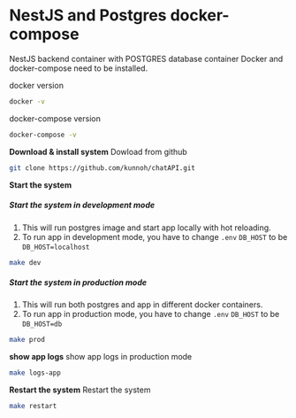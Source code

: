 # NestJS and Postgres docker-compose
NestJS backend container with POSTGRES database container
Docker and docker-compose need to be installed.

docker version
```sh
docker -v
```

docker-compose version
```sh
docker-compose -v
```

**Download & install system**
Dowload from github
```sh
git clone https://github.com/kunnoh/chatAPI.git
```

**Start the system**

##### Start the system in development mode
1. This will run postgres image and start app locally with hot reloading.
2. To run app in development mode, you have to change `.env` `DB_HOST` to be `DB_HOST=localhost`

```sh
make dev
```

##### Start the system in production mode
1. This will run both postgres and app in different docker containers.
2. To run app in production mode, you have to change `.env` `DB_HOST` to be `DB_HOST=db`

```sh
make prod
```

**show app logs**
show app logs in production mode
```sh
make logs-app
```

**Restart the system**
Restart the system
```sh
make restart
```